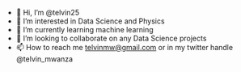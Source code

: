 - 👋 Hi, I’m @telvin25
- 👀 I’m interested in Data Science and Physics
- 🌱 I’m currently learning machine learning
- 💞️ I’m looking to collaborate on any Data Science projects
- 📫 How to reach me telvinmw@gmail.com or in my twitter handle @telvin_mwanza

<!---
telvin25/telvin25 is a ✨ special ✨ repository because its `README.md` (this file) appears on your GitHub profile.
You can click the Preview link to take a look at your changes.
--->
